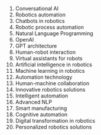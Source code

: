 1. Conversational AI
2. Robotics automation
3. Chatbots in robotics
4. Robotic process automation
5. Natural Language Programming
6. OpenAI
7. GPT architecture
8. Human-robot interaction
9. Virtual assistants for robots
10. Artificial intelligence in robotics
11. Machine learning in robotics
12. Automation technology
13. Human-machine collaboration
14. Innovative robotics solutions
15. Intelligent automation
16. Advanced NLP
17. Smart manufacturing
18. Cognitive automation
19. Digital transformation in robotics
20. Personalized robotics solutions
